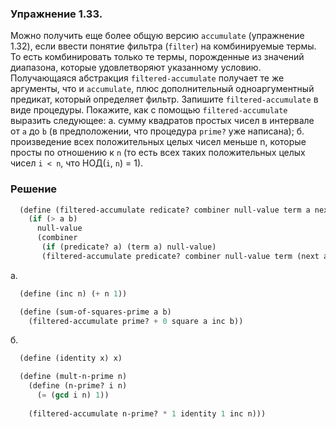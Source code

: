 ### Упражнение 1.33.

Можно получить еще более общую версию `accumulate` (упражнение 1.32), если ввести понятие фильтра (`filter`) на комбинируемые термы. То есть комбинировать только те термы, порожденные из значений диапазона, которые удовлетворяют указанному условию. Получающаяся абстракция `filtered-accumulate` получает те же аргументы, что и `accumulate`, плюс дополнительный одноаргументный предикат, который определяет фильтр. Запишите `filtered-accumulate` в виде процедуры. Покажите, как с помощью `filtered-accumulate` выразить следующее:
а. сумму квадратов простых чисел в интервале от `a` до `b` (в предположении, что процедура `prime?` уже написана);
б. произведение всех положительных целых чисел меньше n, которые просты по отношению к `n` (то есть всех таких положительных целых чисел `i < n`, что НОД(`i`, `n`) = 1).


### Решение

```scheme
  (define (filtered-accumulate redicate? combiner null-value term a next b)
    (if (> a b)
      null-value
      (combiner
       (if (predicate? a) (term a) null-value)
       (filtered-accumulate predicate? combiner null-value term (next a) next b))))
```

a.

```scheme
  (define (inc n) (+ n 1))

  (define (sum-of-squares-prime a b)
    (filtered-accumulate prime? + 0 square a inc b))
```

б.

```scheme
  (define (identity x) x)

  (define (mult-n-prime n)
    (define (n-prime? i n)
      (= (gcd i n) 1))
 
    (filtered-accumulate n-prime? * 1 identity 1 inc n)))
```